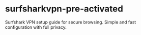 # surfsharkvpn-pre-activated
Surfshark VPN setup guide for secure browsing. Simple and fast configuration with full privacy.
